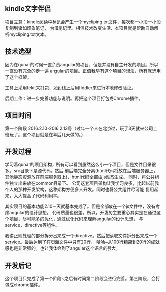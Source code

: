 ## kindle文字伴侣
项目立意：kindle阅读中标记会产生一个mycliping.txt文件，每次都一小段一小段复制到诸如印象笔记，
为知笔记里。相信技术改变生活，本项目就是帮助自动解析mycliping.txt文本。

## 技术选型
因为在qunar的时候一直负责angular的项目，但是并没有自主开发的项目。所以一直没有完全的走一遍
angular的项目。正值我早有这个项目的想法，所有就选用了这个框架。

工具上采用fekit来打包，发到线上后用fiddler来进行本地修改验证。

后期工作：进一步完善功能与说明。再把这个项目打包成Chrome插件。
## 项目时间
第一个阶段
2016.2.10-2016.2.13号（过年一个人在北京过，玩了3天就来公司上班玩了。这个项目就是在年后几天做的。）

## 开发过程

学习着qunar的项目架构，所有可以看到虽然这么小一个项目，但是文件目录很多。src目录下是源代码。然后
前后端完全分离(html代码将放在后端服务器上，其他静态资源放在前端服务器上)，html代码全部由js动态生成。
同时，将公共组件独立出来放在common目录下。
公司这套项目架构让我学习良多，比起以前我个人的那种开发架构，这种架构方便多人开发。同时也将公共组件尽可能
复用起来，大大提高了代码利用率。

其实项目的基本功能2.10一天就基本完成了。但是全部放在一个js文件中，没有考虑angular的设计思想。
代码质量也很差。所以，开发的主要重心其实是在通过这个项目，尽可能多的优化，通过优化代码来理解angular的设计思想，
与service，directive等组件。

我讲正则处理的部分拆分出来成一个directive。然后把读取文件拆分出来成一个service。最后达到了在页面文件中只有20行，
哈哈~从100行精简到20行的成就感也是非常强的。也让我体会到了angular这个语言的强大。

## 开发后记

这个项目只完成了第一个阶段~之后有时间第二阶段会进行完善。第三阶段，会打包成chrome插件。
